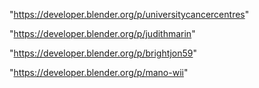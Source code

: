 "https://developer.blender.org/p/universitycancercentres"

"https://developer.blender.org/p/judithmarin"

"https://developer.blender.org/p/brightjon59"

"https://developer.blender.org/p/mano-wii"

